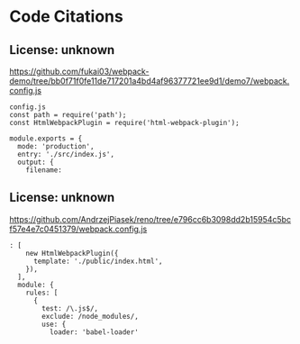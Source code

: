# Code Citations

## License: unknown
https://github.com/fukai03/webpack-demo/tree/bb0f71f0fe11de717201a4bd4af96377721ee9d1/demo7/webpack.config.js

```
config.js
const path = require('path');
const HtmlWebpackPlugin = require('html-webpack-plugin');

module.exports = {
  mode: 'production',
  entry: './src/index.js',
  output: {
    filename:
```


## License: unknown
https://github.com/AndrzejPiasek/reno/tree/e796cc6b3098dd2b15954c5bcf57e4e7c0451379/webpack.config.js

```
: [
    new HtmlWebpackPlugin({
      template: './public/index.html',
    }),
  ],
  module: {
    rules: [
      {
        test: /\.js$/,
        exclude: /node_modules/,
        use: {
          loader: 'babel-loader'
```

